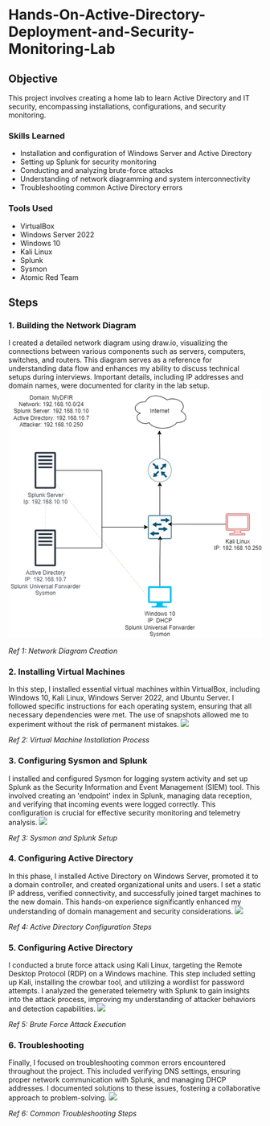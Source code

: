 # Hands-On-Active-Directory-Deployment-and-Security-Monitoring-Lab

## Objective
This project involves creating a home lab to learn Active Directory and IT security, encompassing installations, configurations, and security monitoring.

### Skills Learned
- Installation and configuration of Windows Server and Active Directory
- Setting up Splunk for security monitoring
- Conducting and analyzing brute-force attacks
- Understanding of network diagramming and system interconnectivity
- Troubleshooting common Active Directory errors

### Tools Used
- VirtualBox
- Windows Server 2022
- Windows 10
- Kali Linux
- Splunk
- Sysmon
- Atomic Red Team

## Steps
### 1. Building the Network Diagram
I created a detailed network diagram using draw.io, visualizing the connections between various components such as servers, computers, switches, and routers. This diagram serves as a reference for understanding data flow and enhances my ability to discuss technical setups during interviews. Important details, including IP addresses and domain names, were documented for clarity in the lab setup.
<img src="Images/Diagram.png">

*Ref 1: Network Diagram Creation*


### 2. Installing Virtual Machines
In this step, I installed essential virtual machines within VirtualBox, including Windows 10, Kali Linux, Windows Server 2022, and Ubuntu Server. I followed specific instructions for each operating system, ensuring that all necessary dependencies were met. The use of snapshots allowed me to experiment without the risk of permanent mistakes.
<img src="Images/2.png">

*Ref 2: Virtual Machine Installation Process*

### 3. Configuring Sysmon and Splunk
I installed and configured Sysmon for logging system activity and set up Splunk as the Security Information and Event Management (SIEM) tool. This involved creating an 'endpoint' index in Splunk, managing data reception, and verifying that incoming events were logged correctly. This configuration is crucial for effective security monitoring and telemetry analysis.
<img src="Images/3.png">

*Ref 3: Sysmon and Splunk Setup*


### 4. Configuring Active Directory
In this phase, I installed Active Directory on Windows Server, promoted it to a domain controller, and created organizational units and users. I set a static IP address, verified connectivity, and successfully joined target machines to the new domain. This hands-on experience significantly enhanced my understanding of domain management and security considerations.
<img src="Images/4.png">

*Ref 4: Active Directory Configuration Steps*



### 5. Configuring Active Directory
I conducted a brute force attack using Kali Linux, targeting the Remote Desktop Protocol (RDP) on a Windows machine. This step included setting up Kali, installing the crowbar tool, and utilizing a wordlist for password attempts. I analyzed the generated telemetry with Splunk to gain insights into the attack process, improving my understanding of attacker behaviors and detection capabilities.
<img src="Images/5.png">

*Ref 5: Brute Force Attack Execution*



### 6. Troubleshooting
Finally, I focused on troubleshooting common errors encountered throughout the project. This included verifying DNS settings, ensuring proper network communication with Splunk, and managing DHCP addresses. I documented solutions to these issues, fostering a collaborative approach to problem-solving.
<img src="Images/6.png">

*Ref 6: Common Troubleshooting Steps*


















